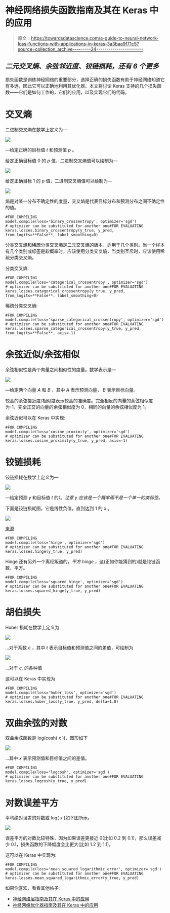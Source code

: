 # 神经网络损失函数指南及其在 Keras 中的应用

> 原文：<https://towardsdatascience.com/a-guide-to-neural-network-loss-functions-with-applications-in-keras-3a3baa9f71c5?source=collection_archive---------24----------------------->

## *二元交叉熵、余弦邻近度、铰链损耗，还有 6 个更多*

损失函数是训练神经网络的重要部分，选择正确的损失函数有助于神经网络知道它有多远，因此它可以正确地利用其优化器。本文将讨论 Keras 支持的几个损失函数——它们是如何工作的，它们的应用，以及实现它们的代码。

# 交叉熵

二进制交叉熵在数学上定义为—

![](img/59b867614aac23f9b0c17eecf683f0f4.png)

—给定正确的目标值 *t* 和预测值 *p* 。

给定正确目标值 0 的 *p* 值，二进制交叉熵值可以绘制为—

![](img/3941f6310aea3f536239fe9c2d036fd3.png)

给定正确目标 1 的 *p* 值，二进制交叉熵值可以绘制为—

![](img/162e88ed51cd35982f948907bf3b201c.png)

熵是对某一分布不确定性的度量，交叉熵是代表目标分布和预测分布之间不确定性的值。

```
#FOR COMPILING
model.compile(loss='binary_crossentropy', optimizer='sgd')
# optimizer can be substituted for another one#FOR EVALUATING
keras.losses.binary_crossentropy(y_true, y_pred, from_logits=**False**, label_smoothing=0)
```

分类交叉熵和稀疏分类交叉熵是二元交叉熵的版本，适用于几个类别。当一个样本有几个类别或标签是软概率时，应该使用分类交叉熵，当类别互斥时，应该使用稀疏分类交叉熵。

分类交叉熵:

```
#FOR COMPILING
model.compile(loss='categorical_crossentropy', optimizer='sgd')
# optimizer can be substituted for another one#FOR EVALUATING
keras.losses.categorical_crossentropy(y_true, y_pred, from_logits=**False**, label_smoothing=0)
```

稀疏分类交叉熵:

```
#FOR COMPILING
model.compile(loss='sparse_categorical_crossentropy', optimizer='sgd')
# optimizer can be substituted for another one#FOR EVALUATING
keras.losses.sparse_categorical_crossentropy(y_true, y_pred, from_logits=**False**, axis=-1)
```

# 余弦近似/余弦相似

余弦相似性是两个向量之间相似性的度量。数学表示是—

![](img/08ac6f9af178952fabe47eb385aa44ad.png)

—给定两个向量 *A* 和 *B* ，其中 *A* 表示预测向量， *B* 表示目标向量。

较高的余弦接近度/相似度表示较高的准确度。完全相反的向量的余弦相似度为-1，完全正交的向量的余弦相似度为 0，相同的向量的余弦相似度为 1。

余弦近似可以在 Keras 中实现:

```
#FOR COMPILING
model.compile(loss='cosine_proximity', optimizer='sgd')
# optimizer can be substituted for another one#FOR EVALUATING
keras.losses.cosine_proximity(y_true, y_pred, axis=-1)
```

# 铰链损耗

铰链损耗在数学上定义为—

![](img/d5cd5738f284e2d2fbfed6d4485e8105.png)

—给定预测 *y* 和目标值 *t* 的*1*。*注意 *y* 应该是一个概率而不是一个单一的类标签。*

下面是铰链损耗图，它是线性负值，直到达到 1 的 *x* 。

![](img/d94c16f33d372e55fdda89328b8dc489.png)

[来源](https://i.stack.imgur.com/Ifeze.png)

```
#FOR COMPILING
model.compile(loss='hinge', optimizer='sgd')
# optimizer can be substituted for another one#FOR EVALUATING
keras.losses.hinge(y_true, y_pred)
```

Hinge 还有另外一个离经叛道的，*平方 hinge* ，这(正如你能猜到的)就是铰链函数，平方。

```
#FOR COMPILING
model.compile(loss='squared_hinge', optimizer='sgd')
# optimizer can be substituted for another one#FOR EVALUATING
keras.losses.squared_hinge(y_true, y_pred)
```

# 胡伯损失

Huber 损耗在数学上定义为

![](img/6c8a256c0e0bdfe2c8b781dae1e2fe6f.png)

…对于系数 *c* ，其中 *t* 表示目标值和预测值之间的差值，可绘制为

![](img/0392b209dfdf9b00a496abc4c1dd7eac.png)

…对于 *c.* 的各种值

这可以在 Keras 中实现为

```
#FOR COMPILING
model.compile(loss='huber_loss', optimizer='sgd')
# optimizer can be substituted for another one#FOR EVALUATING
keras.losses.huber_loss(y_true, y_pred, delta=1.0)
```

# 双曲余弦的对数

双曲余弦函数是 log(cosh( *x* ))，图形如下

![](img/327016f30ebfffe05865ee9e32d04f82.png)

…其中 *x* 表示预测值和目标值之间的差值。

```
#FOR COMPILING
model.compile(loss='logcosh', optimizer='sgd')
# optimizer can be substituted for another one#FOR EVALUATING
keras.losses.logcosh(y_true, y_pred)
```

# 对数误差平方

平均绝对误差的对数或 log( *x* )如下图所示。

![](img/907b306e917f7259b2886a1dfc37ae01.png)

误差平方的对数比较特殊，因为如果误差更接近 0(比如 0.2 到 0.1)，那么误差减少 0.1，损失函数的下降幅度会比更大(比如 1.2 到 1.1)。

这可以在 Keras 中实现为:

```
#FOR COMPILING
model.compile(loss='mean_squared_logarithmic_error', optimizer='sgd')
# optimizer can be substituted for another one#FOR EVALUATING
keras.losses.mean_squared_logarithmic_error(y_true, y_pred)
```

如果你喜欢，看看其他帖子:

*   [神经网络层指南及其在 Keras 中的应用](/a-guide-to-neural-network-layers-with-applications-in-keras-40ccb7ebb57a?source=post_stats_page---------------------------)
*   [神经网络优化器指南及其在 Keras 中的应用](https://medium.com/@andre_ye/a-quick-guide-to-neural-network-optimizers-with-applications-in-keras-e4635dd1cca4)